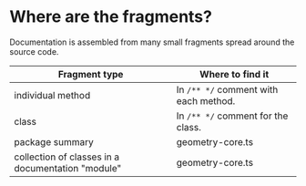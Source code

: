 
# Where are the fragments?

Documentation is assembled from many small fragments spread around the source code.

| Fragment type | Where to find it |
|---------------|-------------------|
| individual method | In `/** */` comment with each method.  |
| class | In `/** */` comment for the class. |
| package summary | geometry-core.ts |
| collection of classes in a documentation "module" | geometry-core.ts |
